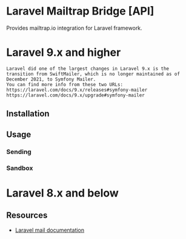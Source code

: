 Laravel Mailtrap Bridge [API]
===============

Provides mailtrap.io integration for Laravel framework.

# Laravel 9.x and higher
```
Laravel did one of the largest changes in Laravel 9.x is the transition from SwiftMailer, which is no longer maintained as of December 2021, to Symfony Mailer.
You can find more info from these two URLs:
https://laravel.com/docs/9.x/releases#symfony-mailer
https://laravel.com/docs/9.x/upgrade#symfony-mailer  
```

## Installation


## Usage

### Sending

### Sandbox


# Laravel 8.x and below





## Resources

* [Laravel mail documentation](https://laravel.com/docs/master/mail)
